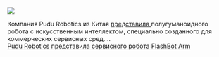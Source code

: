 <!--2025-03-31 14:23:43-->
<div class="yb">
  <div class="rss smaller1 habr"><img src="https://habrastorage.org/getpro/habr/upload_files/b40/291/cc0/b40291cc08a63d974b8d310119f6579a.jpg" /><p>Компания Pudu Robotics из Китая <a href="https://www.ksw-news.com/news/articleView.html?idxno=3005665" rel="noopener noreferrer nofollow">представила </a>полугуманоидного робота с искусственным интеллектом, специально созданного для коммерческих сервисных сред.... <br><a class="light" href="https://habr.com/ru/news/896172/?utm_source=habrahabr&utm_medium=rss&utm_campaign=896172">Pudu Robotics представила сервисного робота FlashBot Arm</a></div>
</div>
